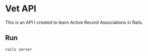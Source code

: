 # Vet API

This is an API I created to learn Active Record Associations in Rails.

## Run

`rails server`


